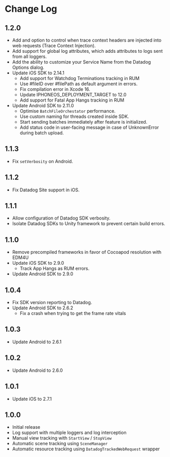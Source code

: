 # Change Log

## 1.2.0

* Add and option to control when trace context headers are injected into web requests (Trace Context Injection).
* Add support for global log attributes, which adds attributes to logs sent from all loggers.
* Add the ability to customize your Service Name from the Datadog Options dialog.
* Update iOS SDK to 2.14.1
  * Add support for Watchdog Terminations tracking in RUM
  * Use #fileID over #filePath as default argument in errors.
  * Fix compilation error in Xcode 16.
  * Update IPHONEOS_DEPLOYMENT_TARGET to 12.0
  * Add support for Fatal App Hangs tracking in RUM
* Update Android SDK to 2.11.0
  * Optimise `BatchFileOrchestator` performance.
  * Use custom naming for threads created inside SDK.
  * Start sending batches immediately after feature is initialized.
  * Add status code in user-facing message in case of UnknownError during batch upload.

## 1.1.3

* Fix `setVerbosity` on Android.

## 1.1.2

* Fix Datadog Site support in iOS.

## 1.1.1

* Allow configuration of Datadog SDK verbosity.
* Isolate Datadog SDKs to Unity framework to prevent certain build errors.

## 1.1.0

* Remove precompiled frameworks in favor of Cocoapod resolution with EDM4U
* Update iOS SDK to 2.9.0
  * Track App Hangs as RUM errors.
* Update Android SDK to 2.9.0

## 1.0.4

* Fix SDK version reporting to Datadog.
* Update Android SDK to 2.6.2
  * Fix a crash when trying to get the frame rate vitals

## 1.0.3

* Update Android to 2.6.1

## 1.0.2

* Update Android to 2.6.0

## 1.0.1

* Update iOS to 2.7.1

## 1.0.0

* Initial release
* Log support with multiple loggers and log interception
* Manual view tracking with `StartView` / `StopView`
* Automatic scene tracking using `SceneManager`
* Automatic resource tracking using `DatadogTrackedWebRequest` wrapper
